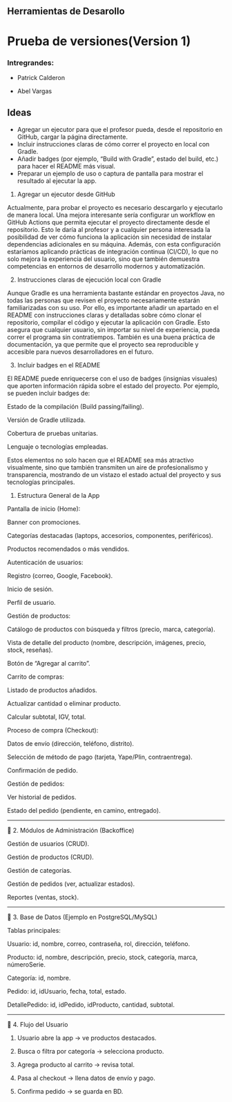 ## Herramientas de Desarollo

# Prueba de versiones(Version 1)

### Intregrandes:

- Patrick Calderon

- Abel Vargas

## Ideas
- Agregar un ejecutor para que el profesor pueda, desde el repositorio en GitHub, cargar la página directamente.
- Incluir instrucciones claras de cómo correr el proyecto en local con Gradle.
- Añadir badges (por ejemplo, “Build with Gradle”, estado del build, etc.) para hacer el README más visual.
- Preparar un ejemplo de uso o captura de pantalla para mostrar el resultado al ejecutar la app.

1. Agregar un ejecutor desde GitHub

Actualmente, para probar el proyecto es necesario descargarlo y ejecutarlo de manera local. Una mejora interesante sería configurar un workflow en GitHub Actions que permita ejecutar el proyecto directamente desde el repositorio. Esto le daría al profesor y a cualquier persona interesada la posibilidad de ver cómo funciona la aplicación sin necesidad de instalar dependencias adicionales en su máquina.
Además, con esta configuración estaríamos aplicando prácticas de integración continua (CI/CD), lo que no solo mejora la experiencia del usuario, sino que también demuestra competencias en entornos de desarrollo modernos y automatización.

2. Instrucciones claras de ejecución local con Gradle

Aunque Gradle es una herramienta bastante estándar en proyectos Java, no todas las personas que revisen el proyecto necesariamente estarán familiarizadas con su uso. Por ello, es importante añadir un apartado en el README con instrucciones claras y detalladas sobre cómo clonar el repositorio, compilar el código y ejecutar la aplicación con Gradle.
Esto asegura que cualquier usuario, sin importar su nivel de experiencia, pueda correr el programa sin contratiempos. También es una buena práctica de documentación, ya que permite que el proyecto sea reproducible y accesible para nuevos desarrolladores en el futuro.

3. Incluir badges en el README

El README puede enriquecerse con el uso de badges (insignias visuales) que aporten información rápida sobre el estado del proyecto. Por ejemplo, se pueden incluir badges de:

Estado de la compilación (Build passing/failing).

Versión de Gradle utilizada.

Cobertura de pruebas unitarias.

Lenguaje o tecnologías empleadas.

Estos elementos no solo hacen que el README sea más atractivo visualmente, sino que también transmiten un aire de profesionalismo y transparencia, mostrando de un vistazo el estado actual del proyecto y sus tecnologías principales.



1. Estructura General de la App

Pantalla de inicio (Home):

Banner con promociones.

Categorías destacadas (laptops, accesorios, componentes, periféricos).

Productos recomendados o más vendidos.


Autenticación de usuarios:

Registro (correo, Google, Facebook).

Inicio de sesión.

Perfil de usuario.


Gestión de productos:

Catálogo de productos con búsqueda y filtros (precio, marca, categoría).

Vista de detalle del producto (nombre, descripción, imágenes, precio, stock, reseñas).

Botón de “Agregar al carrito”.


Carrito de compras:

Listado de productos añadidos.

Actualizar cantidad o eliminar producto.

Calcular subtotal, IGV, total.


Proceso de compra (Checkout):

Datos de envío (dirección, teléfono, distrito).

Selección de método de pago (tarjeta, Yape/Plin, contraentrega).

Confirmación de pedido.


Gestión de pedidos:

Ver historial de pedidos.

Estado del pedido (pendiente, en camino, entregado).




---

🔹 2. Módulos de Administración (Backoffice)

Gestión de usuarios (CRUD).

Gestión de productos (CRUD).

Gestión de categorías.

Gestión de pedidos (ver, actualizar estados).

Reportes (ventas, stock).



---

🔹 3. Base de Datos (Ejemplo en PostgreSQL/MySQL)

Tablas principales:

Usuario: id, nombre, correo, contraseña, rol, dirección, teléfono.

Producto: id, nombre, descripción, precio, stock, categoría, marca, númeroSerie.

Categoría: id, nombre.

Pedido: id, idUsuario, fecha, total, estado.

DetallePedido: id, idPedido, idProducto, cantidad, subtotal.



---

🔹 4. Flujo del Usuario

1. Usuario abre la app → ve productos destacados.


2. Busca o filtra por categoría → selecciona producto.


3. Agrega producto al carrito → revisa total.


4. Pasa al checkout → llena datos de envío y pago.


5. Confirma pedido → se guarda en BD.
